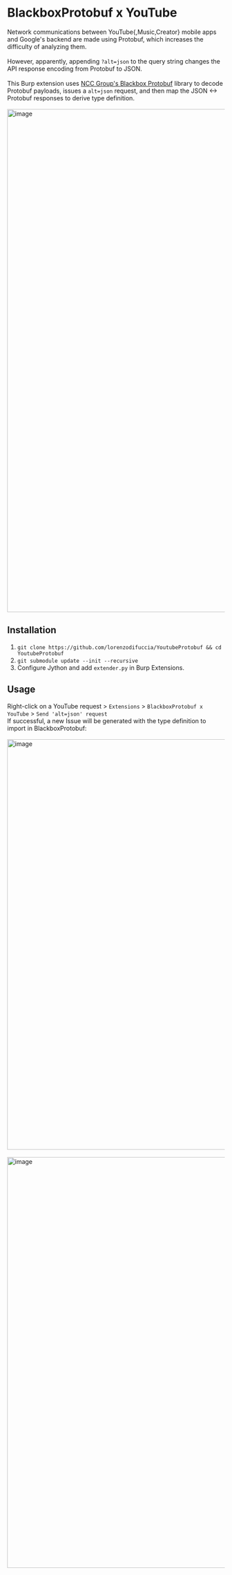 # BlackboxProtobuf x YouTube
Network communications between YouTube{,Music,Creator} mobile apps and Google's backend are made using Protobuf, which increases the difficulty of analyzing them.  
<br/>
However, apparently, appending `?alt=json` to the query string changes the API response encoding from Protobuf to JSON.  
<br/>
This Burp extension uses [NCC Group's Blackbox Protobuf](https://github.com/nccgroup/blackboxprotobuf) library to decode Protobuf payloads, issues a `alt=json` request, and then map the JSON <-> Protobuf responses to derive type definition.  
<br/>
<img width="1163" alt="image" src="https://github.com/user-attachments/assets/29105343-771f-4972-b9cd-49516f131caf">

## Installation
1. `git clone https://github.com/lorenzodifuccia/YoutubeProtobuf && cd YoutubeProtobuf`
2. `git submodule update --init --recursive`
3. Configure Jython and add `extender.py` in Burp Extensions.

## Usage
Right-click on a YouTube request > `Extensions` > `BlackboxProtobuf x YouTube` > `Send 'alt=json' request`  
If successful, a new Issue will be generated with the type definition to import in BlackboxProtobuf:  
<br/>
<img width="949" alt="image" src="https://github.com/user-attachments/assets/66525c53-3a1b-4758-af9f-1c698d873f5f">
<br/><br/>
<img width="950" alt="image" src="https://github.com/user-attachments/assets/043572e2-a493-4590-8e44-afbcd10bc554">
